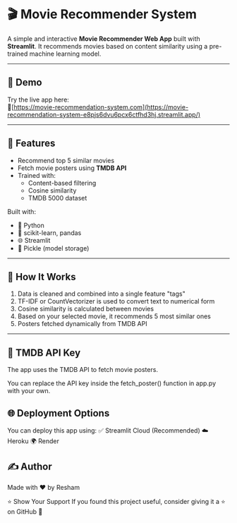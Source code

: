 # 🎬 Movie Recommender System

A simple and interactive **Movie Recommender Web App** built with **Streamlit**. It recommends movies based on content similarity using a pre-trained machine learning model.

---

## 🚀 Demo

Try the live app here:  
🔗[https://movie-recommendation-system.com](https://movie-recommendation-system-e8pjs6dvu6pcx6ctfhd3hj.streamlit.app/)

---

## 📌 Features

- Recommend top 5 similar movies
- Fetch movie posters using **TMDB API**
- Trained with:
  - Content-based filtering
  - Cosine similarity
  - TMDB 5000 dataset

Built with:
- 🐍 Python
- 🧠 scikit-learn, pandas
- 🌐 Streamlit
- 🧵 Pickle (model storage)

---

## 🧠 How It Works

1. Data is cleaned and combined into a single feature "tags"
2. TF-IDF or CountVectorizer is used to convert text to numerical form
3. Cosine similarity is calculated between movies
4. Based on your selected movie, it recommends 5 most similar ones
5. Posters fetched dynamically from TMDB API

---


## 🔐 TMDB API Key
The app uses the TMDB API to fetch movie posters.

You can replace the API key inside the fetch_poster() function in app.py with your own.

## 🌐 Deployment Options
You can deploy this app using:
✅ Streamlit Cloud (Recommended)
☁️ Heroku
🌍 Render

## ✍️ Author
Made with ❤️ by Resham

⭐️ Show Your Support
If you found this project useful, consider giving it a ⭐️ on GitHub 🙌


